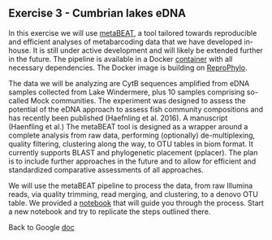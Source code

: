 ## Exercise 3 - Cumbrian lakes eDNA ##

In this exercise we will use [metaBEAT](https://github.com/HullUni-bioinformatics/metaBEAT), a tool tailored towards reproducible and efficient analyses of metabarcoding data that we have developed in-house. It is still under active development and will likely be extended further in the future. The pipeline is available in a Docker [container](https://registry.hub.docker.com/u/chrishah/metabeat/) with all necessary dependencies. The Docker image is building on [ReproPhylo](https://registry.hub.docker.com/u/szitenberg/reprophylo/).

The data we will be analyzing are CytB sequences amplified from eDNA samples collected from Lake Windermere, plus 10 samples comprising so-called Mock communities. The experiment was designed to assess the potential of the eDNA approach to assess fish community compositions and has recently been published (Haefnling et al. 2016). A manuscript (Haenfling et al.) The metaBEAT tool is designed as a wrapper around a complete analysis from raw data, performing (optionally) de-multiplexing, quality filtering, clustering along the way, to OTU tables in biom format. It currently supports BLAST and phylogenetic placement (pplacer). The plan is to include further approaches in the future and to allow for efficient and standardized comparative assessments of all approaches.

We will use the metaBEAT pipeline to process the data, from raw Illumina reads, via quality trimming, read merging, and clustering, to a denovo OTU table. We provided a [notebook](https://github.com/HullUni-bioinformatics/metabarcode-course-2016/blob/master/data/exercise-3/eDNA_example_metadata.ipynb) that will guide you through the process. Start a new notebook and try to replicate the steps outlined there.

Back to Google [doc](https://goo.gl/z1MTTf)
